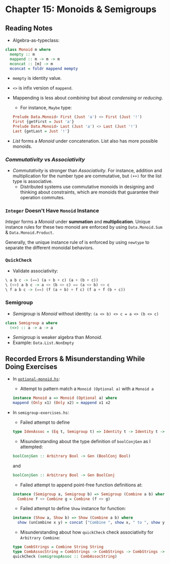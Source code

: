 # Chapter 15: Monoids & Semigroups

## Reading Notes

- Algebra-as-typeclass:

```Haskell
class Monoid m where
  mempty :: m
  mappend :: m -> m -> m
  mconcat :: [m] -> m
  mconcat = foldr mappend mempty
```

- `mempty` is identity value.
- `<>` is infix version of `mappend`.
- Mappending is less about _combining_ but about _condensing_ or _reducing_.

  - For instance, `Maybe` type:

  ```Haskell
  Prelude Data.Monoid> First (Just 'a') <> First (Just '!')
  First {getFirst = Just 'a'}
  Prelude Data.Monoid> Last (Just 'a') <> Last (Just '!')
  Last {getLast = Just '!'}
  ```

- _List_ forms a _Monoid_ under concatenation. List also has more possible monoids.

### _Commutativity_ vs _Associativity_

- _Commutativity_ is stronger than _Associativity_. For instance, addition and multiplication for the number type are commutative, but `(++)` for the list type is associative.
  - Distributed systems use commutative monoids in designing and thinking about constraints, which are monoids that guarantee their operation commutes.

### `Integer` Doesn't Have `Monoid` Instance

_Integer_ forms a _Monoid_ under **summation** and **multiplication**. Unique instance rules for these two monoid
are enforced by using `Data.Monoid.Sum` & `Data.Monoid.Product`.

Generally, the unique instance rule of is enforced by using `newtype` to separate the different monoidal behaviors.

### `QuickCheck`

- Validate associativity:

```Haskell
\ a b c -> (==) (a + b + c) (a + (b + c))
\ (<>) a b c -> a <> (b <> c) == (a <> b) <> c
\ f a b c -> (==) (f (a + b) + f c) (f a + f (b + c))
```

### Semigroup

- _Semigroup_ is _Monoid_ without identity: `(a <> b) <> c = a <> (b <> c)`

```Haskell
class Semigroup a where
  (<>) :: a -> a -> a
```

- _Semigroup_ is weaker algebra than _Monoid_.
- Example: `Data.List.NonEmpty`

## Recorded Errors & Misunderstanding While Doing Exercises

- In [`optional-monoid.hs`](./optional-monoid.hs):
  - Attempt to pattern match a `Monoid (Optional a)` with a `Monoid a`
  ```Haskell
  instance Monoid a => Monoid (Optional a) where
  mappend (Only x1) (Only x2) = mappend x1 x2
  ```
- In `semigroup-exercises.hs`:

  - Failed attempt to define

  ```Haskell
  type IdenAssoc = (Eq t, Semigroup t) => Identity t -> Identity t -> Identity t -> Bool
  ```

  - Misunderstanding about the type definition of `boolConjGen` as I attempted:

  ```Haskell
  boolConjGen :: Arbitrary Bool -> Gen (BoolConj Bool)
  ```

  and

  ```Haskell
  boolConjGen :: Arbitrary Bool -> Gen BoolConj
  ```

  - Failed attempt to append point-free function definitions at:

  ```Haskell
  instance (Semigroup a, Semigroup b) => Semigroup (Combine a b) where
    Combine f <> Combine g = Combine (f <> g)
  ```

  - Failed attempt to define `Show` instance for function:

  ```Haskell
  instance (Show a, Show b) => Show (Combine a b) where
    show (unCombine x y) = concat ["Combine ", show x, " to ", show y]
  ```

  - Misunderstanding about how `quickCheck` check associativity for `Arbitrary Combine`:

  ```Haskell
  type CombStrings = Combine String String
  type CombAssocString = CombStrings -> CombStrings -> CombStrings -> Bool
  quickCheck (semigroupAssoc :: CombAssocString)
  ```
